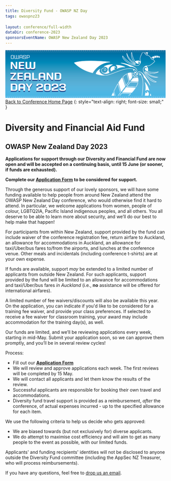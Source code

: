 ```yaml
---
title: Diversity Fund - OWASP NZ Day
tags: owaspnz23

layout: conference/full-width
dataDir: conference-2023
sponsorsEventName: OWASP New Zealand Day 2023
---
```



[![Web Banner](/assets/images/2023_Banner_Graphic.jpg)](/conference/)   
[Back to Conference Home Page](index.md)
{: style="text-align: right; font-size: small;" }

# Diversity and Financial Aid Fund

## OWASP New Zealand Day 2023

**Applications for support through our Diversity and Financial Fund are now open and will be accepted on a continuing basis, until 15 June (or sooner, if funds are exhausted).**

**Complete our [Application Form](https://forms.gle/SGEdF4eCz8v8f3HW6) to be considered for support.**

Through the generous support of our lovely sponsors, we will have some funding available to help people from around New Zealand attend the OWASP New Zealand Day conference, who would otherwise find it hard to attend. In particular, we welcome applications from women, people of colour, LGBTQ2IA, Pacific Island indigenous peoples, and all others. You all deserve to be able to learn more about security, and we’ll do our best to help make that happen!

For participants from within New Zealand, support provided by the fund can include waiver of the conference registration fee, return airfare to Auckland, an allowance for accommodations in Auckland, an allowance for taxi/Uber/bus fares to/from the airports, and lunches at the conference venue. Other meals and incidentals (including conference t-shirts) are at your own expense.

If funds are available, support *may* be extended to a limited number of applicants from outside New Zealand. For such applicants, support provided by the fund will be limited to an allowance for accommodations and taxi/Uber/bus fares *in Auckland* (i.e., **no** assistance will be offered for international airfares).

A limited number of fee waivers/discounts will also be available this year. On the application, you can indicate if you'd like to be considered for a training fee waiver, and provide your class preferences. If selected to receive a fee waiver for classroom training, your award may include accommodation for the training day(s), as well.

Our funds are limited, and we’ll be reviewing applications every week, starting in mid-May. Submit your application soon, so we can approve them promptly, and you’ll be in several review cycles!

Process:

* Fill out our **[Application Form](https://forms.gle/SGEdF4eCz8v8f3HW6)** 
* We will review and approve applications each week. The first reviews will be completed by 15 May.
* We will contact all applicants and let them know the results of the review.
* Successful applicants are responsible for booking their own travel and accommodations.
* Diversity fund travel support is provided as a reimbursement, *after* the conference, of actual expenses incurred - up to the specified allowance for each item.

We use the following criteria to help us decide who gets approved:

* We are biased towards (but not exclusively for) diverse applicants.
* We do attempt to maximise cost efficiency and will aim to get as many people to the event as possible, with our limited funds.

Applicants' and funding recipients' identities will not be disclosed to anyone outside the Diversity Fund committee (including the AppSec NZ Treasurer, who will process reimbursements). 

If you have any questions, feel free to [drop us an email](mailto:conference@appsec.org.nz).
